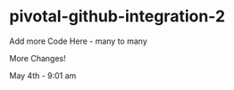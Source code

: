 # pivotal-github-integration-2

Add more Code Here - many to many
 
More Changes!

May 4th - 9:01 am
